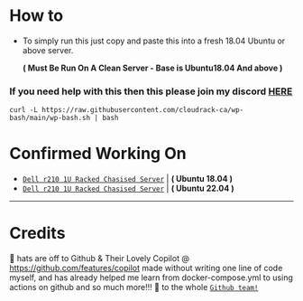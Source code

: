 # How to
- To simply run this just copy and paste this into a fresh 18.04 Ubuntu or above server.
 
  **( Must Be Run On A Clean Server - Base is Ubuntu18.04 And above )**
###  If you need help with this then this please join my discord [**HERE**](https://join.cloudrack.ca)

```shell
curl -L https://raw.githubusercontent.com/cloudrack-ca/wp-bash/main/wp-bash.sh | bash
```
# Confirmed Working On
- [`Dell r210 1U Racked Chasised Server`](https://i.dell.com/sites/csdocuments/Shared-Content_data-Sheets_Documents/en/R210-SpecSheet.pdf) | **( Ubuntu 18.04 )**
- [`Dell r210 1U Racked Chasised Server`](https://i.dell.com/sites/csdocuments/Shared-Content_data-Sheets_Documents/en/R210-SpecSheet.pdf) | **( Ubuntu 22.04 )**
  

---
# Credits
🎩 hats are off to Github & Their Lovely Copilot @ https://github.com/features/copilot made without writing one line of code myself, and has already helped me learn from docker-compose.yml to using actions on github and so much more!!! 💖 to the whole [`Github team!`](https://github.com/team)
